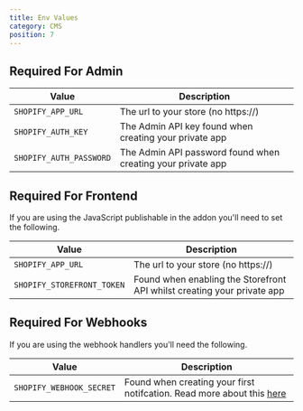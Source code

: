 ```yaml
---
title: Env Values
category: CMS
position: 7
---
```


## Required For Admin

| Value             | Description  | 
| -------------------| ------------- |
| `SHOPIFY_APP_URL`  | The url to your store (no https://)  |
| `SHOPIFY_AUTH_KEY`  | The Admin API key found when creating your private app |
| `SHOPIFY_AUTH_PASSWORD` | The Admin API password found when creating your private app |

## Required For Frontend

If you are using the JavaScript publishable in the addon you'll need to set the following.

| Value             | Description  | 
| -------------------| ------------- |
| `SHOPIFY_APP_URL`  | The url to your store (no https://)  |
| `SHOPIFY_STOREFRONT_TOKEN`  | Found when enabling the Storefront API whilst creating your private app  |

## Required For Webhooks

If you are using the webhook handlers you'll need the following.

| Value             | Description  | 
| -------------------| ------------- |
| `SHOPIFY_WEBHOOK_SECRET`  | Found when creating your first notifcation. Read more about this [here](/cms/webhooks)  |

